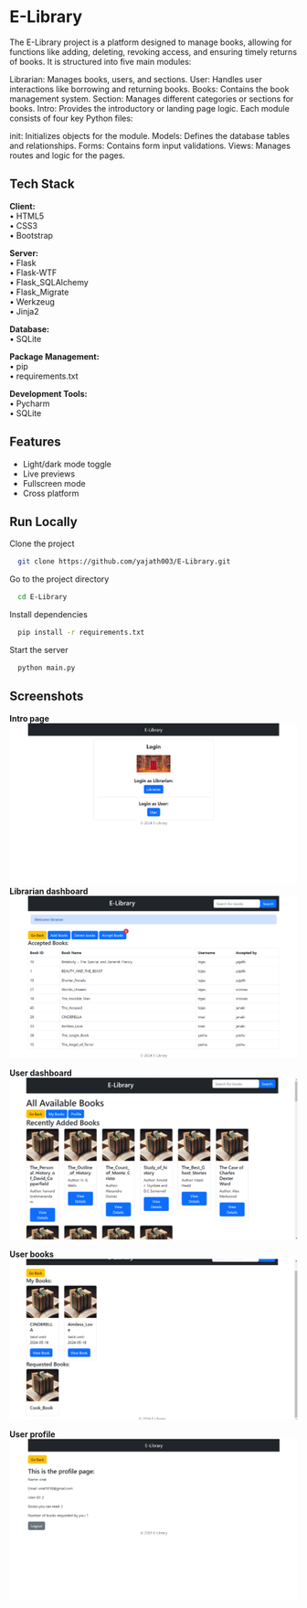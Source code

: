 
# E-Library 

The E-Library project is a platform designed to manage books, allowing for functions like adding, deleting, revoking access, and ensuring timely returns of books. It is structured into five main modules:

Librarian: Manages books, users, and sections.
User: Handles user interactions like borrowing and returning books.
Books: Contains the book management system.
Section: Manages different categories or sections for books.
Intro: Provides the introductory or landing page logic.
Each module consists of four key Python files:

init: Initializes objects for the module.
Models: Defines the database tables and relationships.
Forms: Contains form input validations.
Views: Manages routes and logic for the pages.


## Tech Stack

**Client:** \
• HTML5 \
• CSS3 \
• Bootstrap

**Server:** \
• Flask \
• Flask-WTF \
• Flask_SQLAlchemy \
• Flask_Migrate \
• Werkzeug \
• Jinja2

**Database:** \
• SQLite

**Package Management:** \
• pip \
• requirements.txt

**Development Tools:** \
• Pycharm \
• SQLite


## Features

- Light/dark mode toggle
- Live previews
- Fullscreen mode
- Cross platform


## Run Locally

Clone the project

```bash
  git clone https://github.com/yajath003/E-Library.git
```

Go to the project directory

```bash
  cd E-Library
```

Install dependencies

```bash
  pip install -r requirements.txt
```

Start the server

```bash
  python main.py
```


## Screenshots
**Intro page**\
![](images/Intro.png)
**Librarian dashboard**\
![](images/Librarian_dashboard.png)

**User dashboard**\
![](images/User_dashboard.png)

**User books**\
![](images/user_books.png)

**User profile**\
![](images/user_profile.png)

